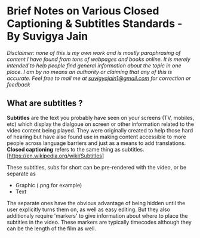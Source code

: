 # Brief Notes on Various Closed Captioning & Subtitles Standards - By Suvigya Jain

*Disclaimer: none of this is my own work and is mostly paraphrasing of content I have found from tons of webpages and books online. It is merely intended to help people find general information about the topic in one place. I am by no means an authority or claiming that any of this is accurate. Feel free to mail me at suvigyajain1@gmail.com for correction or feedback*

## What are subtitles ?
**Subtitles** are the text you probably have seen on your screens (TV, mobiles, etc) which display the dialgoue on screen or other information related to the video content being played. They were originally created to help those hard of hearing but have also found use in making content accessible to more people across language barriers and just as a means to add translations. **Closed captioning** refers to the same thing as subtitles. [https://en.wikipedia.org/wiki/Subtitles]

These subtitles, subs for short can be pre-rendered with the video, or be separate as
- Graphic (.png for example) 
- Text

The separate ones have the obvious advantage of being hidden until the user explicitly turns them on, as well as easy editing. But they also additionaly require 'markers' to give information about where to place the subtitles in the video. These markers are typically timecodes although they can be the length of the film as well.
